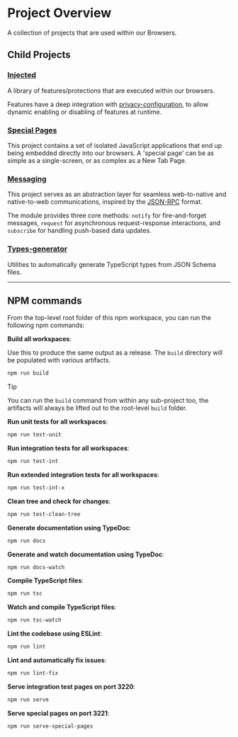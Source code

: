 # Project Overview

A collection of projects that are used within our Browsers.

## Child Projects

### [Injected](./injected)

A library of features/protections that are executed within our browsers. 

Features have a deep integration with [privacy-configuration](https://github.com/duckduckgo/privacy-configuration),
to allow dynamic enabling or disabling of features at runtime.

### [Special Pages](./special-pages)

This project contains a set of isolated JavaScript applications that end up being embedded directly into
our browsers. A 'special page' can be as simple as a single-screen, or as complex as a New Tab Page.

### [Messaging](./messaging)

This project serves as an abstraction layer for seamless web-to-native and native-to-web
communications, inspired by the [JSON-RPC](https://www.jsonrpc.org/specification) format.

The module provides three core methods: `notify` for fire-and-forget messages, `request` for asynchronous request-response
interactions, and `subscribe` for handling push-based data updates.

### [Types-generator](./types-generator)

Utilities to automatically generate TypeScript types from JSON Schema files.

---

## NPM commands

From the top-level root folder of this npm workspace, you can run the following npm commands:

**Build all workspaces**:

Use this to produce the same output as a release. The `build` directory will be populated with
various artifacts.

```sh
npm run build
```

> [!TIP]
> You can run the `build` command from within any sub-project too, the artifacts will always be
> lifted out to the root-level `build` folder.

**Run unit tests for all workspaces**:

```sh
npm run test-unit
```

**Run integration tests for all workspaces**:
```sh
npm run test-int
```

**Run extended integration tests for all workspaces**:
```sh
npm run test-int-x
```

**Clean tree and check for changes**:
```sh
npm run test-clean-tree
```

**Generate documentation using TypeDoc**:
```sh
npm run docs
```

**Generate and watch documentation using TypeDoc**:
```sh
npm run docs-watch
```

**Compile TypeScript files**:
```sh
npm run tsc
```

**Watch and compile TypeScript files**:
```sh
npm run tsc-watch
```

**Lint the codebase using ESLint**:
```sh
npm run lint
```

**Lint and automatically fix issues**:
```sh
npm run lint-fix
```

**Serve integration test pages on port 3220**:
```sh
npm run serve
```

**Serve special pages on port 3221**:
```sh
npm run serve-special-pages
```
